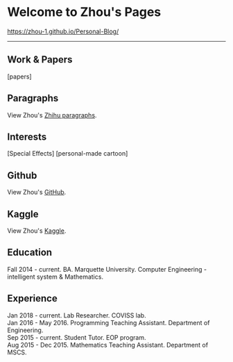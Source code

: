 # Welcome to Zhou's Pages   
https://zhou-1.github.io/Personal-Blog/
<hr>

## Work & Papers
[papers]

## Paragraphs
View Zhou's [Zhihu paragraphs](https://www.zhihu.com/people/zhou-65-48/posts).

## Interests 
[Special Effects]
[personal-made cartoon]

## Github
View Zhou's [GitHub](https://github.com/zhou-1).

## Kaggle
View Zhou's [Kaggle](https://www.kaggle.com/dragonpolice).

## Education
Fall 2014 - current. BA. Marquette University. Computer Engineering - intelligent system & Mathematics.

## Experience
Jan 2018 - current. Lab Researcher. COVISS lab.     
Jan 2016 - May 2016. Programming Teaching Assistant. Department of Engineering.    
Sep 2015 - current. Student Tutor. EOP program.     
Aug 2015 - Dec 2015. Mathematics Teaching Assistant. Department of MSCS.    


